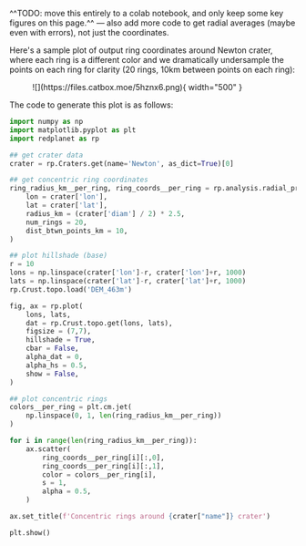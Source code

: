 ^^TODO: move this entirely to a colab notebook, and only keep some key figures on this page.^^ — also add more code to get radial averages (maybe even with errors), not just the coordinates.

Here's a sample plot of output ring coordinates around Newton crater, where each ring is a different color and we dramatically undersample the points on each ring for clarity (20 rings, 10km between points on each ring):

<figure markdown="span">
    ![](https://files.catbox.moe/5hznx6.png){ width="500" }
</figure>

The code to generate this plot is as follows:

```py linenums="1"
import numpy as np
import matplotlib.pyplot as plt
import redplanet as rp

## get crater data
crater = rp.Craters.get(name='Newton', as_dict=True)[0]

## get concentric ring coordinates
ring_radius_km__per_ring, ring_coords__per_ring = rp.analysis.radial_profile.get_concentric_ring_coords(
    lon = crater['lon'],
    lat = crater['lat'],
    radius_km = (crater['diam'] / 2) * 2.5,
    num_rings = 20,
    dist_btwn_points_km = 10,
)

## plot hillshade (base)
r = 10
lons = np.linspace(crater['lon']-r, crater['lon']+r, 1000)
lats = np.linspace(crater['lat']-r, crater['lat']+r, 1000)
rp.Crust.topo.load('DEM_463m')

fig, ax = rp.plot(
    lons, lats,
    dat = rp.Crust.topo.get(lons, lats),
    figsize = (7,7),
    hillshade = True,
    cbar = False,
    alpha_dat = 0,
    alpha_hs = 0.5,
    show = False,
)

## plot concentric rings
colors__per_ring = plt.cm.jet(
    np.linspace(0, 1, len(ring_radius_km__per_ring))
)

for i in range(len(ring_radius_km__per_ring)):
    ax.scatter(
        ring_coords__per_ring[i][:,0],
        ring_coords__per_ring[i][:,1],
        color = colors__per_ring[i],
        s = 1,
        alpha = 0.5,
    )

ax.set_title(f'Concentric rings around {crater["name"]} crater')

plt.show()
```
